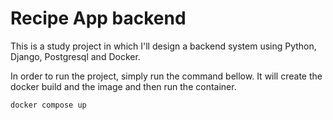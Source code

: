 # Recipe App backend
This is a study project in which I'll design a backend system using Python, Django, Postgresql and Docker.

In order to run the project, simply run the command bellow. It will create the docker build and the image and then run the container. 
```commandline
docker compose up
```